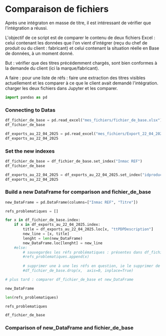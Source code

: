 # Comparaison de fichiers

Après une intégraton en masse de titre, il est intéressant de vérifier que l'intégration a réussi.

L'objectif de ce script est de comparer le contenu de deux fichiers Excel : celui contenant les données que l'on vient d'intégrer (reçu du chef de produit ou du client : fabricant) et celui contenant la situation réelle en Base de données, à un moment donné.

But : vérifier que des titres précédemment chargés, sont bien conformes à la demande du client (ici la marque/fabricant).

A faire : pour une liste de réfs : faire une extraction des titres visibles actuellement et les comparer à ce que le client avait demandé l'intégration.
charger les deux fichiers dans Jupyter et les comparer.

```python
import pandas as pd
```

### Connecting to Datas

```python
df_fichier_de_base = pd.read_excel("mes_fichiers/fichier_de_base.xlsx")
df_fichier_de_base
```

```python
df_exports_au_22_04_2025 = pd.read_excel("mes_fichiers/Export_22_04_2025.xlsx", usecols = 'A,I')
df_exports_au_22_04_2025
```

### Set the new indexes

```python
df_fichier_de_base = df_fichier_de_base.set_index("Inmac REF")
df_fichier_de_base
```

```python
df_exports_au_22_04_2025 = df_exports_au_22_04_2025.set_index("idproduct")
df_exports_au_22_04_2025
```

### Build a new DataFrame for comparison and fichier_de_base

```python
new_DataFrame = pd.DataFrame(columns=["Inmac REF", "Titre"])

refs_problematiques = []

for x in df_fichier_de_base.index:
    if x in df_exports_au_22_04_2025.index:
        title = df_exports_au_22_04_2025.loc[x, "ttPDPDescription"]
        new_line = [x, title]
        lenght = len(new_DataFrame)
        new_DataFrame.loc[lenght] = new_line
    #else:
        # sauvegardes les réfs problématiques : présentes dans df_fichier_de_base, mais pas dans df_exports_au_22_04_2025
        #refs_problematiques.append(x)
        
        # supprimer une à une les réfs en question, ie le supprimer de df_fichier_de_base (ou les supprimer en une seule fois)
        #df_fichier_de_base.drop(x,  axis=0, inplace=True) 

# plus tard : comparer df_fichier_de_base et new_DataFrame

```

```python
new_DataFrame
```

```python
len(refs_problematiques)
```

```python
refs_problematiques
```

```python
df_fichier_de_base
```

### Comparison of new_DataFrame and fichier_de_base

```python

```

```python

```

```python

```

```python

```

<!--
Divers 1 :
df_fichier_de_base.loc[7317066,:] # 7317066 n'est pas dans l'export d'Olivier

#df_exports_au_22_04_2025.loc[7317066,:]

df_fichier_de_base.loc[7531255,:]

Divers 2 :

import pandas as pd

# df = pd.read_excel(r"C:/Users/aimegael.boudzoumou/Documents/export.xlsx", sheet_name="Feuil", header=0, usecols='A:C', nrows=5, skiprows=None, na_values=['NA','-','N/A'])

df = pd.read_excel("mes_fichiers/Export.xlsx", sheet_name="Feuil1", header=0, index_col="RefFabricant")

df
-->


